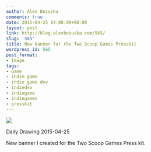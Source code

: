 ```yaml
---
author: Alex Bezuska
comments: true
date: 2015-04-25 04:00:00+00:00
layout: post
link: http://blog.alexbezuska.com/565/
slug: '565'
title: New banner for the Two Scoop Games Presskit
wordpress_id: 565
post_format:
- Image
tags:
- Game
- indie game
- indie game dev
- indiedev
- indiegame
- indiegames
- presskit
---
```


![](/images/2015/04/tumblr_nob1m2AnNs1u11b0ro1_1280.png)

Daily Drawing 2015-04-25

New banner I created for the Two Scoop Games Press kit.
